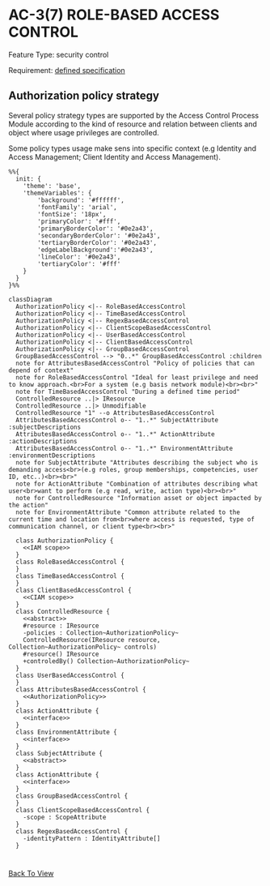 # AC-3(7) ROLE-BASED ACCESS CONTROL

Feature Type: security control

Requirement: [defined specification](https://www.notion.so/cybnity/AC-3-7-Role-based-access-control-43fa18e487fa43cabf3ae7d9aeb691a6?pvs=4)

## Authorization policy strategy
Several policy strategy types are supported by the Access Control Process Module according to the kind of resource and relation between clients and object where usage privileges are controlled.

Some policy types usage make sens into specific context (e.g Identity and Access Management; Client Identity and Access Management).

```mermaid
%%{
  init: {
    'theme': 'base',
    'themeVariables': {
        'background': '#ffffff',
        'fontFamily': 'arial',
        'fontSize': '18px',
        'primaryColor': '#fff',
        'primaryBorderColor': '#0e2a43',
        'secondaryBorderColor': '#0e2a43',
        'tertiaryBorderColor': '#0e2a43',
        'edgeLabelBackground':'#0e2a43',
        'lineColor': '#0e2a43',
        'tertiaryColor': '#fff'
    }
  }
}%%

classDiagram
  AuthorizationPolicy <|-- RoleBasedAccessControl
  AuthorizationPolicy <|-- TimeBasedAccessControl
  AuthorizationPolicy <|-- RegexBasedAccessControl
  AuthorizationPolicy <|-- ClientScopeBasedAccessControl
  AuthorizationPolicy <|-- UserBasedAccessControl
  AuthorizationPolicy <|-- ClientBasedAccessControl
  AuthorizationPolicy <|-- GroupBasedAccessControl
  GroupBasedAccessControl --> "0..*" GroupBasedAccessControl :children
  note for AttributesBasedAccessControl "Policy of policies that can depend of context"
  note for RoleBasedAccessControl "Ideal for least privilege and need to know approach.<br>For a system (e.g basis network module)<br><br>"
  note for TimeBasedAccessControl "During a defined time period"
  ControlledResource ..|> IResource
  ControlledResource ..|> Unmodifiable
  ControlledResource "1" --o AttributesBasedAccessControl
  AttributesBasedAccessControl o-- "1..*" SubjectAttribute :subjectDescriptions
  AttributesBasedAccessControl o-- "1..*" ActionAttribute :actionDescriptions
  AttributesBasedAccessControl o-- "1..*" EnvironmentAttribute :environmentDescriptions
  note for SubjectAttribute "Attributes describing the subject who is demanding access<br>(e.g roles, group memberships, competencies, user ID, etc..)<br><br>"
  note for ActionAttribute "Combination of attributes describing what user<br>want to perform (e.g read, write, action type)<br><br>"
  note for ControlledResource "Information asset or object impacted by the action"
  note for EnvironmentAttribute "Common attribute related to the current time and location from<br>where access is requested, type of communication channel, or client type<br><br>"

  class AuthorizationPolicy {
    <<IAM scope>>
  }
  class RoleBasedAccessControl {
  }
  class TimeBasedAccessControl {
  }
  class ClientBasedAccessControl {
    <<CIAM scope>>
  }
  class ControlledResource {
    <<abstract>>
    #resource : IResource
    -policies : Collection~AuthorizationPolicy~
    ControlledResource(IResource resource, Collection~AuthorizationPolicy~ controls)
    #resource() IResource
    +controledBy() Collection~AuthorizationPolicy~
  }
  class UserBasedAccessControl {
  }
  class AttributesBasedAccessControl {
    <<AuthorizationPolicy>>
  }
  class ActionAttribute {
    <<interface>>
  }
  class EnvironmentAttribute {
	<<interface>>
  }
  class SubjectAttribute {
	<<abstract>>
  }
  class ActionAttribute {
	<<interface>>
  }
  class GroupBasedAccessControl {
  }
  class ClientScopeBasedAccessControl {
	-scope : ScopeAttribute
  }
  class RegexBasedAccessControl {
    -identityPattern : IdentityAttribute[]
  }

```

#
[Back To View](README.md)
